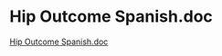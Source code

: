 # Hip Outcome Spanish.doc

[Hip Outcome Spanish.doc](Hip%20Outcome%20Spanish%20doc%203bcb4e80f3044605bee80b50719aecda/Hip_Outcome_Spanish.doc)